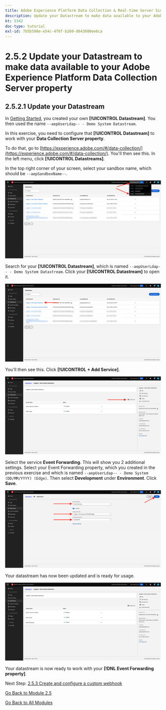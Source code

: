```yaml
---
title: Adobe Experience Platform Data Collection & Real-time Server Side Forwarding - Update your Datastream to make data available to your Adobe Experience Platform Data Collection Server property
description: Update your Datastream to make data available to your Adobe Experience Platform Data Collection Server property
kt: 5342
doc-type: tutorial
exl-id: 7b5b598e-e54c-4f0f-b260-d643600ee6ca
---
```

# 2.5.2 Update your Datastream to make data available to your Adobe Experience Platform Data Collection Server property

## 2.5.2.1 Update your Datastream

In [Getting Started](./../../gettingstarted/gettingstarted/ex2.md), you created your own **[!UICONTROL Datastream]**. You then used the name `--aepUserLdap-- - Demo System Datastream`.

In this exercise, you need to configure that **[!UICONTROL Datastream]** to work with your **Data Collection Server property**.

To do that, go to [https://experience.adobe.com/#/data-collection/](https://experience.adobe.com/#/data-collection/). You'll then see this. In the left menu, click **[!UICONTROL Datastreams]**.

In the top right corner of your screen, select your sandbox name, which should be `--aepSandboxName--`.

![Click Edge Configuration icon in the left navigation](./images/edgeconfig1b.png)

Search for your **[!UICONTROL Datastream]**, which is named `--aepUserLdap-- - Demo System Datastream`. Click your **[!UICONTROL Datastream]** to open it.

![WebSDK](./images/websdk0.png)

You'll then see this. Click **[!UICONTROL + Add Service]**.

![WebSDK](./images/websdk3.png)

Select the service **Event Forwarding**. This will show you 2 additional settings. Select your Event Forwarding property, which you created in the previous exercise and which is named `--aepUserLdap-- - Demo System (DD/MM/YYYY) (Edge)`. Then select **Development** under **Environment**. Click **Save**. 

![WebSDK](./images/websdk4.png)

Your datastream has now been updated and is ready for usage.

![WebSDK](./images/websdk8a.png)

Your datastream is now ready to work with your **[!DNL Event Forwarding property]**.

Next Step: [2.5.3 Create and configure a custom webhook](./ex3.md)

[Go Back to Module 2.5](./aep-data-collection-ssf.md)

[Go Back to All Modules](./../../../overview.md)
